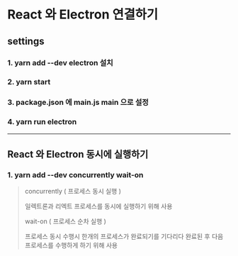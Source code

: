 # React 와 Electron 연결하기

## settings
### 1. yarn add --dev electron 설치
### 2. yarn start
### 3. package.json 에 main.js main 으로 설정
### 4. yarn run electron

***
## React 와 Electron 동시에 실행하기
### 1. yarn add --dev concurrently wait-on
> concurrently ( 프로세스 동시 실행 )
> 
> 일렉트론과 리엑트 프로세스를 동시에 실행하기 위해 사용
> 
> wait-on ( 프로세스 순차 실행 )
> 
> 프로세스 동시 수행시 한개의 프로세스가 완료되기를 기다리다 완료된 후 다음 프로세스를 수행하게 하기 위해 사용
